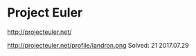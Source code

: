 # Project Euler
http://projecteuler.net/

http://projecteuler.net/profile/landron.png
Solved: 21		2017.07.29
